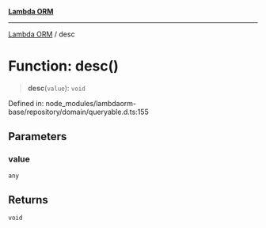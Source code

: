 [**Lambda ORM**](../README.md)

***

[Lambda ORM](../README.md) / desc

# Function: desc()

> **desc**(`value`): `void`

Defined in: node\_modules/lambdaorm-base/repository/domain/queryable.d.ts:155

## Parameters

### value

`any`

## Returns

`void`
